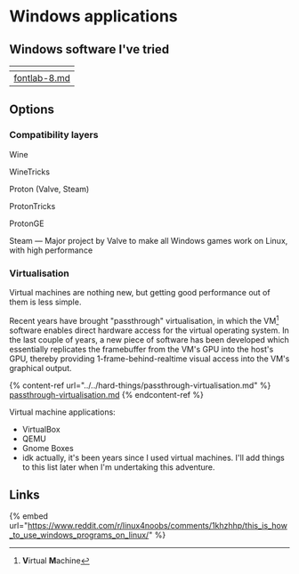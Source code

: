# Windows applications

## Windows software I've tried

<table data-view="cards"><thead><tr><th data-type="content-ref"></th></tr></thead><tbody><tr><td><a href="fontlab-8.md">fontlab-8.md</a></td></tr></tbody></table>

## Options

### Compatibility layers

Wine

WineTricks

Proton (Valve, Steam)

ProtonTricks

ProtonGE

Steam — Major project by Valve to make all Windows games work on Linux, with high performance

### Virtualisation

Virtual machines are nothing new, but getting good performance out of them is less simple.

Recent years have brought "passthrough" virtualisation, in which the VM[^1] software enables direct hardware access for the virtual operating system. In the last couple of years, a new piece of software has been developed which essentially replicates the framebuffer from the VM's GPU into the host's GPU, thereby providing 1-frame-behind-realtime visual access into the VM's graphical output.&#x20;

{% content-ref url="../../hard-things/passthrough-virtualisation.md" %}
[passthrough-virtualisation.md](../../hard-things/passthrough-virtualisation.md)
{% endcontent-ref %}

Virtual machine applications:

* VirtualBox
* QEMU
* Gnome Boxes
* idk actually, it's been years since I used virtual machines. I'll add things to this list later when I'm undertaking this adventure.



## Links

{% embed url="https://www.reddit.com/r/linux4noobs/comments/1khzhhp/this_is_how_to_use_windows_programs_on_linux/" %}

[^1]: **V**irtual **M**achine

